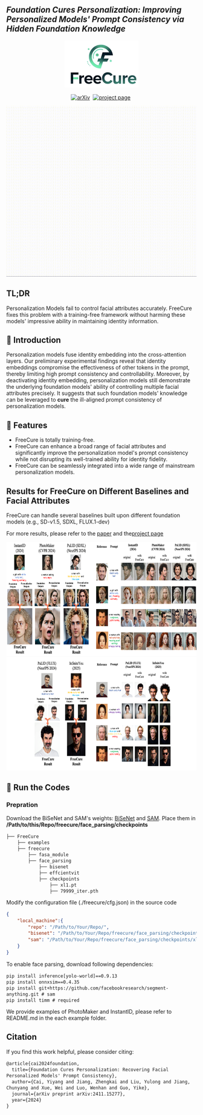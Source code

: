 <!--
Hey, thanks for using the awesome-readme-template template.  
If you have any enhancements, then fork this project and create a pull request 
or just open an issue with the label "enhancement".

Don't forget to give this project a star for additional support ;)
Maybe you can mention me or this repo in the acknowledgements too
-->

<!--
This README is a slimmed down version of the original one.
Removed sections:
- Screenshots
- Running Test
- Deployment
- FAQ
- Acknowledgements
-->

## ___***Foundation Cures Personalization: Improving Personalized Models' Prompt Consistency via Hidden Foundation Knowledge***___

<div align="center">
<img src='assets/logo.png' style="height:125px"></img>
</div>

 <div align="center">

[![arXiv](https://img.shields.io/badge/arXiv%20paper-2411.15277-b31b1b)](https://arxiv.org/pdf/2411.15277)&nbsp;
[![project page](https://img.shields.io/badge/Project%20page-FreeCure-cyan)](https://freecure.github.io/)&nbsp;

</div>

<div align="center">
<img src='./assets/teaser_clip.gif' style="height:450px"></img>
</div>


## TL;DR
Personalization Models fail to control facial attributes accurately. FreeCure fixes this problem with a training-free framework without harming these models' impressive ability in maintaining identity information.

## 🌟 Introduction
Personalization models fuse identity embedding into the cross-attention layers. Our preliminary experimental findings reveal that identity embeddings compromise the effectiveness of other tokens in the prompt, thereby limiting high prompt consistency and controllability. Moreover, by deactivating identity embedding, personalization models still demonstrate the underlying foundation models' ability of controlling multiple facial attributes precisely. It suggests that such foundation models' knowledge can be leveraged to **cure** the ill-aligned prompt consistency of personalization models.

## 🔆 Features
* FreeCure is totally training-free.
* FreeCure can enhance a broad range of facial attributes and significantly improve the personalization model's prompt consistency while not disrupting its well-trained ability for identity fidelity.
* FreeCure can be seamlessly integrated into a wide range of mainstream personalization models.

## Results for FreeCure on Different Baselines and Facial Attributes
FreeCure can handle several baselines built upon different foundation models (e.g., SD-v1.5, SDXL, FLUX.1-dev)

For more results, please refer to the [paper](https://arxiv.org/pdf/2411.15277) and the[project page](https://freecure.github.io/) 

<div align="center">
<img src='assets/baseline2.png' style="height:300px"></img>
</div>

<div align="center">
<img src='assets/baseline3.png' style="height:300px"></img>
</div>

## 🚀 Run the Codes

### Prepration
Download the BiSeNet and SAM's weights: [BiSeNet](https://drive.google.com/open?id=154JgKpzCPW82qINcVieuPH3fZ2e0P812) and [SAM](https://huggingface.co/han-cai/efficientvit-sam/resolve/main/xl1.pt). Place them in **/Path/to/this/Repo/freecure/face_parsing/checkpoints**
```
├── FreeCure
    ├── examples
    ├── freecure
        ├── fasa_module
        ├── face_parsing
            ├── bisenet
            ├── effcientvit
            ├── checkpoints
                ├── xl1.pt
                ├── 79999_iter.pth
```

Modify the configuration file (./freecure/cfg.json) in the source code
```json
{
    "local_machine":{
        "repo": "/Path/to/Your/Repo/",
        "bisenet": "/Path/to/Your/Repo/freecure/face_parsing/checkpoints/79999_iter.pth",
        "sam": "/Path/to/Your/Repo/freecure/face_parsing/checkpoints/xl1.pt"
    }
}
```

To enable face parsing, download following dependencies:
```shell
pip install inference[yolo-world]==0.9.13
pip install onnxsim==0.4.35
pip install git+https://github.com/facebookresearch/segment-anything.git # sam
pip install timm # required
```

We provide examples of PhotoMaker and InstantID, please refer to README.md in the each example folder.


## Citation
If you find this work helpful, please consider citing:
```
@article{cai2024foundation,
  title={Foundation Cures Personalization: Recovering Facial Personalized Models' Prompt Consistency},
  author={Cai, Yiyang and Jiang, Zhengkai and Liu, Yulong and Jiang, Chunyang and Xue, Wei and Luo, Wenhan and Guo, Yike},
  journal={arXiv preprint arXiv:2411.15277},
  year={2024}
}
```
